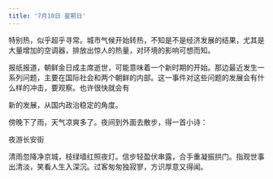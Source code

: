 ```yaml
---
title: '7月10日 星期日'
---
```


特别热，似乎超乎寻常。城市气候开始转热，不知是不是经济发展的结果，尤其是大量增加的空调器，排放出惊人的热量，对环境的影响可想而知。

报纸报道，朝鲜金日成主席逝世，可能意味着一个新时期的开始。那边最近发生一系列问题，主要在国际社会和两个朝鲜的内部。这一事件对这些问题的发展会有什么样的冲击，要观察。也许很快就会有

新的发展，从国内政治稳定的角度。

傍晚下了雨，天气凉爽多了。夜间到外面去散步，得一首小诗：

夜游长安街

清雨忽降净京城，枝绿墙红照夜灯。信步轻盈伏串露，合手重凝振拱门。指观世事出清淡，笑看人生入深沉。过客匆匆独寂寥，方识厚意又得闻。


